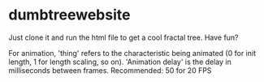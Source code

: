 # dumbtreewebsite

Just clone it and run the html file to get a cool fractal tree.
Have fun?

For animation, 'thing' refers to the characteristic being animated (0 for init length, 1 for length scaling, so on).
'Animation delay' is the delay in milliseconds between frames. Recommended: 50 for 20 FPS
